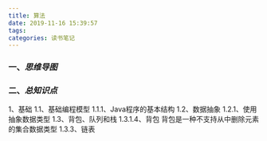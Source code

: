 ```yaml
---
title: 算法
date: 2019-11-16 15:39:57
tags:
categories: 读书笔记
---
```

### 一、*思维导图*

### 二、*总知识点*

1、基础
1.1、基础编程模型
1.1.1、Java程序的基本结构
1.2、数据抽象
1.2.1、使用抽象数据类型
1.3、背包、队列和栈
1.3.1.4、背包
	背包是一种不支持从中删除元素的集合数据类型
1.3.3、链表

